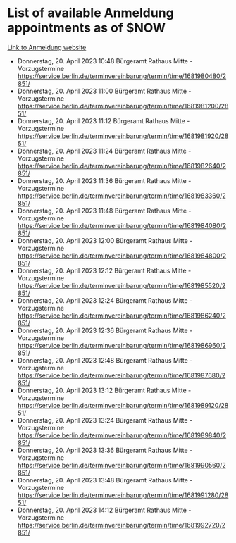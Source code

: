 # List of available Anmeldung appointments as of $NOW
[Link to Anmeldung website](https://service.berlin.de/terminvereinbarung/termin/tag.php?termin=1&anliegen[]=120686&dienstleisterlist=122210,122217,327316,122219,327312,122227,327314,122231,327346,122243,327348,122254,122252,329742,122260,329745,122262,329748,122271,327278,122273,327274,122277,327276,330436,122280,327294,122282,327290,122284,327292,122291,327270,122285,327266,122286,327264,122296,327268,150230,329760,122297,327286,122294,327284,122312,329763,122314,329775,122304,327330,122311,327334,122309,327332,317869,122281,327352,122279,329772,122283,122276,327324,122274,327326,122267,329766,122246,327318,122251,327320,122257,327322,122208,327298,122226,327300&herkunft=http%3A%2F%2Fservice.berlin.de%2Fdienstleistung%2F120686%2F)
- Donnerstag, 20. April 2023 10:48 Bürgeramt Rathaus Mitte - Vorzugstermine https://service.berlin.de/terminvereinbarung/termin/time/1681980480/2851/
- Donnerstag, 20. April 2023 11:00 Bürgeramt Rathaus Mitte - Vorzugstermine https://service.berlin.de/terminvereinbarung/termin/time/1681981200/2851/
- Donnerstag, 20. April 2023 11:12 Bürgeramt Rathaus Mitte - Vorzugstermine https://service.berlin.de/terminvereinbarung/termin/time/1681981920/2851/
- Donnerstag, 20. April 2023 11:24 Bürgeramt Rathaus Mitte - Vorzugstermine https://service.berlin.de/terminvereinbarung/termin/time/1681982640/2851/
- Donnerstag, 20. April 2023 11:36 Bürgeramt Rathaus Mitte - Vorzugstermine https://service.berlin.de/terminvereinbarung/termin/time/1681983360/2851/
- Donnerstag, 20. April 2023 11:48 Bürgeramt Rathaus Mitte - Vorzugstermine https://service.berlin.de/terminvereinbarung/termin/time/1681984080/2851/
- Donnerstag, 20. April 2023 12:00 Bürgeramt Rathaus Mitte - Vorzugstermine https://service.berlin.de/terminvereinbarung/termin/time/1681984800/2851/
- Donnerstag, 20. April 2023 12:12 Bürgeramt Rathaus Mitte - Vorzugstermine https://service.berlin.de/terminvereinbarung/termin/time/1681985520/2851/
- Donnerstag, 20. April 2023 12:24 Bürgeramt Rathaus Mitte - Vorzugstermine https://service.berlin.de/terminvereinbarung/termin/time/1681986240/2851/
- Donnerstag, 20. April 2023 12:36 Bürgeramt Rathaus Mitte - Vorzugstermine https://service.berlin.de/terminvereinbarung/termin/time/1681986960/2851/
- Donnerstag, 20. April 2023 12:48 Bürgeramt Rathaus Mitte - Vorzugstermine https://service.berlin.de/terminvereinbarung/termin/time/1681987680/2851/
- Donnerstag, 20. April 2023 13:12 Bürgeramt Rathaus Mitte - Vorzugstermine https://service.berlin.de/terminvereinbarung/termin/time/1681989120/2851/
- Donnerstag, 20. April 2023 13:24 Bürgeramt Rathaus Mitte - Vorzugstermine https://service.berlin.de/terminvereinbarung/termin/time/1681989840/2851/
- Donnerstag, 20. April 2023 13:36 Bürgeramt Rathaus Mitte - Vorzugstermine https://service.berlin.de/terminvereinbarung/termin/time/1681990560/2851/
- Donnerstag, 20. April 2023 13:48 Bürgeramt Rathaus Mitte - Vorzugstermine https://service.berlin.de/terminvereinbarung/termin/time/1681991280/2851/
- Donnerstag, 20. April 2023 14:12 Bürgeramt Rathaus Mitte - Vorzugstermine https://service.berlin.de/terminvereinbarung/termin/time/1681992720/2851/
